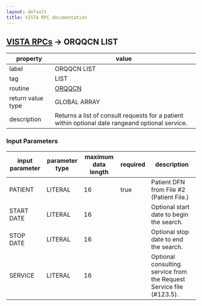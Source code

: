 ```yaml
---
layout: default
title: VISTA RPC documentation
---
```




## [VISTA RPCs](TableOfContent.md) &#8594; ORQQCN LIST 

 property | value 
--- | --- 
 label | ORQQCN LIST
 tag | LIST
 routine | [ORQQCN](http://code.osehra.org/dox/Routine_ORQQCN_source.html)
 return value type | GLOBAL ARRAY
 description | Returns a list of consult requests for a patient within optional date rangeand optional service.

### Input Parameters

| input parameter | parameter type | maximum data length | required | description | 
| --- | --- | --- | --- | --- | 
| PATIENT | LITERAL | 16 | true | Patient DFN from File #2 (Patient File.) | 
| START DATE | LITERAL | 16 |  | Optional start date to begin the search. | 
| STOP DATE | LITERAL | 16 |  | Optional stop date to end the search. | 
| SERVICE | LITERAL | 16 |  | Optional consulting service from the Request Service file (#123.5). | 